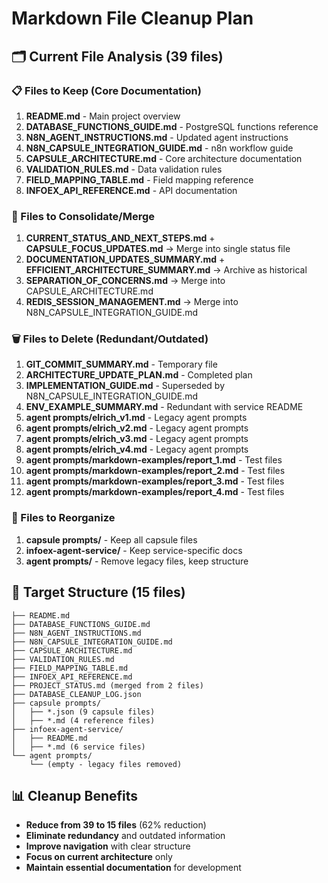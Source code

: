 # Markdown File Cleanup Plan

## 🗂️ **Current File Analysis (39 files)**

### **📋 Files to Keep (Core Documentation)**
1. **README.md** - Main project overview
2. **DATABASE_FUNCTIONS_GUIDE.md** - PostgreSQL functions reference
3. **N8N_AGENT_INSTRUCTIONS.md** - Updated agent instructions
4. **N8N_CAPSULE_INTEGRATION_GUIDE.md** - n8n workflow guide
5. **CAPSULE_ARCHITECTURE.md** - Core architecture documentation
6. **VALIDATION_RULES.md** - Data validation rules
7. **FIELD_MAPPING_TABLE.md** - Field mapping reference
8. **INFOEX_API_REFERENCE.md** - API documentation

### **📁 Files to Consolidate/Merge**
1. **CURRENT_STATUS_AND_NEXT_STEPS.md** + **CAPSULE_FOCUS_UPDATES.md** → Merge into single status file
2. **DOCUMENTATION_UPDATES_SUMMARY.md** + **EFFICIENT_ARCHITECTURE_SUMMARY.md** → Archive as historical
3. **SEPARATION_OF_CONCERNS.md** → Merge into CAPSULE_ARCHITECTURE.md
4. **REDIS_SESSION_MANAGEMENT.md** → Merge into N8N_CAPSULE_INTEGRATION_GUIDE.md

### **🗑️ Files to Delete (Redundant/Outdated)**
1. **GIT_COMMIT_SUMMARY.md** - Temporary file
2. **ARCHITECTURE_UPDATE_PLAN.md** - Completed plan
3. **IMPLEMENTATION_GUIDE.md** - Superseded by N8N_CAPSULE_INTEGRATION_GUIDE.md
4. **ENV_EXAMPLE_SUMMARY.md** - Redundant with service README
5. **agent prompts/elrich_v1.md** - Legacy agent prompts
6. **agent prompts/elrich_v2.md** - Legacy agent prompts  
7. **agent prompts/elrich_v3.md** - Legacy agent prompts
8. **agent prompts/elrich_v4.md** - Legacy agent prompts
9. **agent prompts/markdown-examples/report_1.md** - Test files
10. **agent prompts/markdown-examples/report_2.md** - Test files
11. **agent prompts/markdown-examples/report_3.md** - Test files
12. **agent prompts/markdown-examples/report_4.md** - Test files

### **📂 Files to Reorganize**
1. **capsule prompts/** - Keep all capsule files
2. **infoex-agent-service/** - Keep service-specific docs
3. **agent prompts/** - Remove legacy files, keep structure

## 🎯 **Target Structure (15 files)**
```
├── README.md
├── DATABASE_FUNCTIONS_GUIDE.md
├── N8N_AGENT_INSTRUCTIONS.md
├── N8N_CAPSULE_INTEGRATION_GUIDE.md
├── CAPSULE_ARCHITECTURE.md
├── VALIDATION_RULES.md
├── FIELD_MAPPING_TABLE.md
├── INFOEX_API_REFERENCE.md
├── PROJECT_STATUS.md (merged from 2 files)
├── DATABASE_CLEANUP_LOG.json
├── capsule prompts/
│   ├── *.json (9 capsule files)
│   ├── *.md (4 reference files)
├── infoex-agent-service/
│   ├── README.md
│   ├── *.md (6 service files)
└── agent prompts/
    └── (empty - legacy files removed)
```

## 📊 **Cleanup Benefits**
- **Reduce from 39 to 15 files** (62% reduction)
- **Eliminate redundancy** and outdated information
- **Improve navigation** with clear structure
- **Focus on current architecture** only
- **Maintain essential documentation** for development
